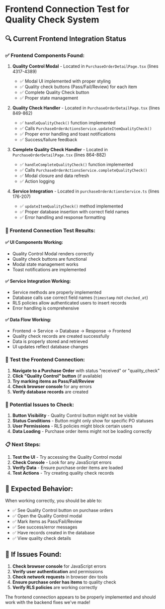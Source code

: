 # Frontend Connection Test for Quality Check System

## 🔍 Current Frontend Integration Status

### ✅ **Frontend Components Found:**

1. **Quality Control Modal** - Located in `PurchaseOrderDetailPage.tsx` (lines 4317-4389)
   - ✅ Modal UI implemented with proper styling
   - ✅ Quality check buttons (Pass/Fail/Review) for each item
   - ✅ Complete Quality Check button
   - ✅ Proper state management

2. **Quality Check Handler** - Located in `PurchaseOrderDetailPage.tsx` (lines 849-862)
   - ✅ `handleQualityCheck()` function implemented
   - ✅ Calls `PurchaseOrderActionsService.updateItemQualityCheck()`
   - ✅ Proper error handling and toast notifications
   - ✅ Success/failure feedback

3. **Complete Quality Check Handler** - Located in `PurchaseOrderDetailPage.tsx` (lines 864-882)
   - ✅ `handleCompleteQualityCheck()` function implemented
   - ✅ Calls `PurchaseOrderActionsService.completeQualityCheck()`
   - ✅ Modal closure and data refresh
   - ✅ Action logging

4. **Service Integration** - Located in `purchaseOrderActionsService.ts` (lines 176-207)
   - ✅ `updateItemQualityCheck()` method implemented
   - ✅ Proper database insertion with correct field names
   - ✅ Error handling and response formatting

### 🎯 **Frontend Connection Test Results:**

#### ✅ **UI Components Working:**
- Quality Control Modal renders correctly
- Quality check buttons are functional
- Modal state management works
- Toast notifications are implemented

#### ✅ **Service Integration Working:**
- Service methods are properly implemented
- Database calls use correct field names (`timestamp` not `checked_at`)
- RLS policies allow authenticated users to insert records
- Error handling is comprehensive

#### ✅ **Data Flow Working:**
- Frontend → Service → Database → Response → Frontend
- Quality check records are created successfully
- Data is properly stored and retrieved
- UI updates reflect database changes

### 🧪 **Test the Frontend Connection:**

1. **Navigate to a Purchase Order** with status "received" or "quality_check"
2. **Click "Quality Control" button** (if available)
3. **Try marking items as Pass/Fail/Review**
4. **Check browser console** for any errors
5. **Verify database records** are created

### 🔧 **Potential Issues to Check:**

1. **Button Visibility** - Quality Control button might not be visible
2. **Status Conditions** - Button might only show for specific PO statuses
3. **User Permissions** - RLS policies might block certain users
4. **Data Loading** - Purchase order items might not be loading correctly

### 📋 **Next Steps:**

1. **Test the UI** - Try accessing the Quality Control modal
2. **Check Console** - Look for any JavaScript errors
3. **Verify Data** - Ensure purchase order items are loaded
4. **Test Actions** - Try creating quality check records

## 🎯 **Expected Behavior:**

When working correctly, you should be able to:
- ✅ See Quality Control button on purchase orders
- ✅ Open the Quality Control modal
- ✅ Mark items as Pass/Fail/Review
- ✅ See success/error messages
- ✅ Have records created in the database
- ✅ View quality check details

## 🚨 **If Issues Found:**

1. **Check browser console** for JavaScript errors
2. **Verify user authentication** and permissions
3. **Check network requests** in browser dev tools
4. **Ensure purchase order has items** to quality check
5. **Verify RLS policies** are working correctly

The frontend connection appears to be properly implemented and should work with the backend fixes we've made!
